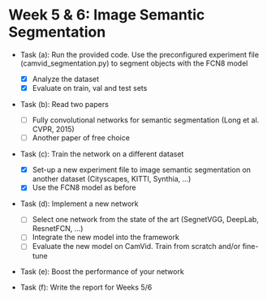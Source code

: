 # Week 5 & 6: Image Semantic Segmentation

- Task (a): Run the provided code. Use the preconfigured experiment file (camvid_segmentation.py) to segment objects with the FCN8 model
   * [x]  Analyze the dataset
   * [x] Evaluate on train, val and test sets
  
 - Task (b): Read two papers 
   * [ ] Fully convolutional networks for semantic segmentation (Long et al. CVPR, 2015)
   * [ ] Another paper of free choice

 - Task (c): Train the network on a different dataset 
   * [x] Set-up a new experiment file to image semantic segmentation on another dataset (Cityscapes, KITTI,  Synthia, ...)
   * [x] Use the FCN8 model as before
   
 - Task (d): Implement a new network 
   * [ ] Select one network from the state of the art (SegnetVGG, DeepLab, ResnetFCN, ...)
   * [ ] Integrate the new model into the framework
   * [ ] Evaluate the new model on CamVid. Train from scratch and/or fine-tune
   
 - Task (e): Boost the performance of your network
 
 - Task (f): Write the report for Weeks 5/6
